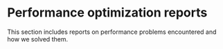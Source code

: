 # Performance optimization reports

This section includes reports on performance problems encountered and how we solved them.
